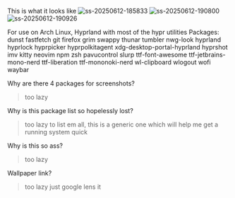 This is what it looks like
![ss-20250612-185833](https://github.com/user-attachments/assets/2de6c28f-c8ec-408f-b0e4-8776d17bbdfb)
![ss-20250612-190800](https://github.com/user-attachments/assets/0218c13b-a5a9-4661-8e9a-317e58abb51b)
![ss-20250612-190926](https://github.com/user-attachments/assets/ef2df868-8494-4f9f-9b5f-fc7f0de102d4)


For use on Arch Linux, Hyprland with most of the hypr utilities
Packages:
dunst fastfetch git firefox grim swappy thunar tumbler nwg-look hyprland hyprlock hyprpicker hyprpolkitagent xdg-desktop-portal-hyprland hyprshot imv kitty neovim npm zsh pavucontrol slurp ttf-font-awesome ttf-jetbrains-mono-nerd ttf-liberation ttf-mononoki-nerd wl-clipboard wlogout wofi waybar

Why are there 4 packages for screenshots?
>too lazy

Why is this package list so hopelessly lost?
>too lazy to list em all, this is a generic one which will help me get a running system quick

Why is this so ass?
>too lazy

Wallpaper link?
>too lazy just google lens it
